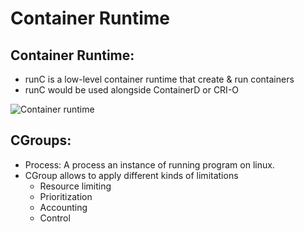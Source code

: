 # Container Runtime

## Container Runtime:
- runC is a low-level container runtime that create & run containers
- runC would be used alongside ContainerD or CRI-O

![Container runtime](../../assets/boards/container-runtime.png)

## CGroups:
- Process: A process an instance of running program on linux.
- CGroup allows to apply different kinds of limitations
    - Resource limiting
    - Prioritization
    - Accounting
    - Control